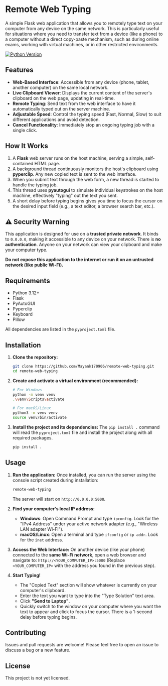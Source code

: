 # Remote Web Typing

A simple Flask web application that allows you to remotely type text on your computer from any device on the same network. This is particularly useful for situations where you need to transfer text from a device (like a phone) to a computer without a direct copy-paste mechanism, such as during online exams, working with virtual machines, or in other restricted environments.

[![Python Version](https://img.shields.io/badge/python-3.12+-blue.svg)](https://www.python.org/downloads/)

## Features

*   **Web-Based Interface**: Accessible from any device (phone, tablet, another computer) on the same local network.
*   **Live Clipboard Viewer**: Displays the current content of the server's clipboard on the web page, updating in real-time.
*   **Remote Typing**: Send text from the web interface to have it automatically typed out on the server machine.
*   **Adjustable Speed**: Control the typing speed (Fast, Normal, Slow) to suit different applications and avoid detection.
*   **Cancel Functionality**: Immediately stop an ongoing typing job with a single click.

## How It Works

1.  A **Flask** web server runs on the host machine, serving a simple, self-contained HTML page.
2.  A background thread continuously monitors the host's clipboard using **pyperclip**. Any new copied text is sent to the web interface.
3.  When you submit text through the web form, a new thread is started to handle the typing job.
4.  This thread uses **pyautogui** to simulate individual keystrokes on the host machine, effectively "typing" out the text you sent.
5.  A short delay before typing begins gives you time to focus the cursor on the desired input field (e.g., a text editor, a browser search bar, etc.).

## ⚠️ Security Warning

This application is designed for use on a **trusted private network**. It binds to `0.0.0.0`, making it accessible to any device on your network. There is **no authentication**. Anyone on your network can view your clipboard and make your computer type.

**Do not expose this application to the internet or run it on an untrusted network (like public Wi-Fi).**

## Requirements

*   Python 3.12+
*   Flask
*   PyAutoGUI
*   Pyperclip
*   Keyboard
*   Pillow

All dependencies are listed in the `pyproject.toml` file.

## Installation

1.  **Clone the repository:**
    ```bash
    git clone https://github.com/Mayank170906/remote-web-typing.git
    cd remote-web-typing
    ```

2.  **Create and activate a virtual environment (recommended):**
    ```bash
    # For Windows
    python -m venv venv
    .\venv\Scripts\activate

    # For macOS/Linux
    python3 -m venv venv
    source venv/bin/activate
    ```

3.  **Install the project and its dependencies:**
    The `pip install .` command will read the `pyproject.toml` file and install the project along with all required packages.
    ```bash
    pip install .
    ```

## Usage

1.  **Run the application:**
    Once installed, you can run the server using the console script created during installation:
    ```bash
    remote-web-typing
    ```
    The server will start on `http://0.0.0.0:5000`.

2.  **Find your computer's local IP address:**
    *   **Windows**: Open Command Prompt and type `ipconfig`. Look for the "IPv4 Address" under your active network adapter (e.g., "Wireless LAN adapter Wi-Fi").
    *   **macOS/Linux**: Open a terminal and type `ifconfig` or `ip addr`. Look for the `inet` address.

3.  **Access the Web Interface:**
    On another device (like your phone) connected to the **same Wi-Fi network**, open a web browser and navigate to:
    `http://<YOUR_COMPUTER_IP>:5000`
    (Replace `<YOUR_COMPUTER_IP>` with the address you found in the previous step).

4.  **Start Typing!**
    *   The "Copied Text" section will show whatever is currently on your computer's clipboard.
    *   Enter the text you want to type into the "Type Solution" text area.
    *   Click **"Send to Laptop"**.
    *   Quickly switch to the window on your computer where you want the text to appear and click to focus the cursor. There is a 1-second delay before typing begins.

## Contributing

Issues and pull requests are welcome! Please feel free to open an issue to discuss a bug or a new feature.

## License

This project is not yet licensed.

